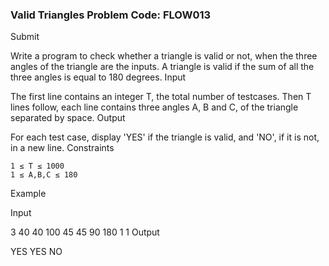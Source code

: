 ### Valid Triangles Problem Code: FLOW013
Submit

Write a program to check whether a triangle is valid or not, when the three angles of the triangle are the inputs. A triangle is valid if the sum of all the three angles is equal to 180 degrees.
Input

The first line contains an integer T, the total number of testcases. Then T lines follow, each line contains three angles A, B and C, of the triangle separated by space.
Output

For each test case, display 'YES' if the triangle is valid, and 'NO', if it is not, in a new line.
Constraints

    1 ≤ T ≤ 1000
    1 ≤ A,B,C ≤ 180

Example

Input

3
40 40 100
45 45 90
180 1 1
Output

YES
YES
NO
